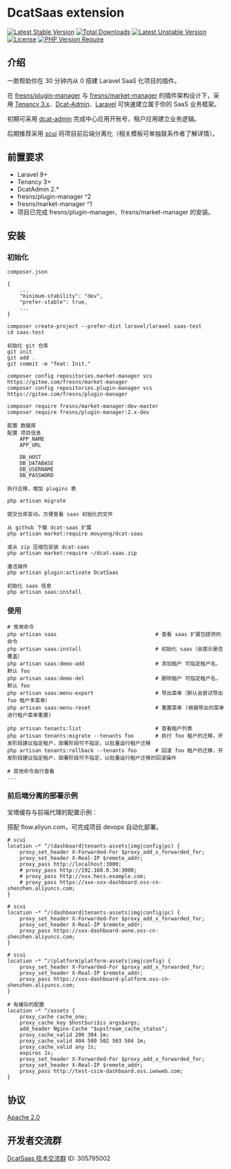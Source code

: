 # DcatSaas extension

[![Latest Stable Version](http://poser.pugx.org/mouyong/dcat-saas/v)](https://packagist.org/packages/mouyong/dcat-saas) [![Total Downloads](http://poser.pugx.org/mouyong/dcat-saas/downloads)](https://packagist.org/packages/mouyong/dcat-saas) [![Latest Unstable Version](http://poser.pugx.org/mouyong/dcat-saas/v/unstable)](https://packagist.org/packages/mouyong/dcat-saas) [![License](http://poser.pugx.org/mouyong/dcat-saas/license)](https://packagist.org/packages/mouyong/dcat-saas) [![PHP Version Require](http://poser.pugx.org/mouyong/dcat-saas/require/php)](https://packagist.org/packages/mouyong/dcat-saas)

## 介绍

一款帮助你在 30 分钟内从 0 搭建 Laravel SaaS 化项目的插件。

在 [fresns/plugin-manager](http://gitee.com/fresns/plugin-manager) 与 [fresns/market-manager](https://gitee.com/fresns/market-manager) 的插件架构设计下，采用 [Tenancy 3.x](https://tenancyforlaravel.com/)、[Dcat-Admin](http://www.dcatadmin.com/)、[Laravel](https://laravel.com/) 可快速建立属于你的 SaaS 业务框架。

初期可采用 [dcat-admin](https://learnku.com/docs/dcat-admin/2.x) 完成中心应用开账号，租户应用建立业务逻辑。

后期推荐采用 [scui](https://lolicode.gitee.io/scui-doc/) 将项目前后端分离化（相关模板可单独联系作者了解详情）。


## 前置要求

- Laravel 9+
- Tenancy 3+
- DcatAdmin 2.*
- fresns/plugin-manager ^2
- fresns/market-manager ^1
- 项目已完成 fresns/plugin-manager、fresns/market-manager 的安装。


## 安装

### 初始化

`composer.json`
```
{
	...
    "minimum-stability": "dev",
    "prefer-stable": true,
	...
}
```

```
composer create-project --prefer-dist laravel/laravel saas-test
cd saas-test

初始化 git 仓库
git init
git add .
git commit -m "feat: Init."

composer config repositories.market-manager vcs https://gitee.com/fresns/market-manager
composer config repositories.plugin-manager vcs https://gitee.com/fresns/plugin-manager

composer require fresns/market-manager:dev-master
composer require fresns/plugin-manager:2.x-dev

配置 数据库
配置 项目信息
	APP_NAME
	APP_URL

	DB_HOST
	DB_DATABASE
	DB_USERNAME
	DB_PASSWORD

执行迁移，增加 plugins 表

php artisan migrate

提交仓库变动。方便查看 saas 初始化的文件

从 github 下载 dcat-saas 扩展
php artisan market:require mouyong/dcat-saas

或从 zip 压缩包安装 dcat-saas
php artisan market:require ~/dcat-saas.zip

激活插件
php artisan plugin:activate DcatSaas

初始化 saas 信息
php artisan saas:install
```


### 使用

```
# 常用命令
php artisan saas                                # 查看 saas 扩展包提供的命令
php artisan saas:install                        # 初始化 saas（会提示是否覆盖）
php artisan saas:demo-add                       # 添加租户 可指定租户名，默认 foo
php artisan saas:demo-del                       # 删除租户 可指定租户名，默认 foo
php artisan saas:menu-export                    # 导出菜单（默认会尝试导出 foo 租户多菜单）
php artisan saas:menu-reset                     # 重置菜单 (根据导出的菜单进行租户菜单重置)

php artisan tenants:list                        # 查看租户列表
php artisan tenants:migrate --tenants foo       # 执行 foo 租户的迁移，开发阶段建议指定租户，部署阶段可不指定，以批量运行租户迁移
php artisan tenants:rollback --tenants foo      # 回滚 foo 租户的迁移，开发阶段建议指定租户，部署阶段可不指定，以批量运行租户迁移的回滚操作

# 其他命令自行查看
...
```


### 前后端分离的部署示例

宝塔缓存与前端代理的配置示例：

搭配 flow.aliyun.com，可完成项目 devops 自动化部署。

```
# scui
location ~* ^/(dashboard|tenants-assets|img|config|pc) {
    proxy_set_header X-Forwarded-For $proxy_add_x_forwarded_for;
    proxy_set_header X-Real-IP $remote_addr;
    proxy_pass http://localhost:3000;
    # proxy_pass http://192.168.0.34:3000;
    # proxy_pass http://xxx.hecs.example.com;
    # proxy_pass https://xxx-xxx-dashboard.oss-cn-shenzhen.aliyuncs.com;
}

# scui
location ~* ^/(dashboard|tenants-assets|img|config|pc) {
    proxy_set_header X-Forwarded-For $proxy_add_x_forwarded_for;
    proxy_set_header X-Real-IP $remote_addr;
    proxy_pass https://xxx-dashboard-aone.oss-cn-shenzhen.aliyuncs.com;
}

# scui
location ~* ^/(platform|platform-assets|img|config) {
    proxy_set_header X-Forwarded-For $proxy_add_x_forwarded_for;
    proxy_set_header X-Real-IP $remote_addr;
    proxy_pass https://xxx-dashboard-platform.oss-cn-shenzhen.aliyuncs.com;
}

# 有缓存的配置
location ~* ^/assets {
    proxy_cache cache_one;
    proxy_cache_key $host$uri$is_args$args;
    add_header Nginx-Cache "$upstream_cache_status";
    proxy_cache_valid 200 304 1m;
    proxy_cache_valid 404 500 502 503 504 1m;
    proxy_cache_valid any 1s;
    expires 1s;
    proxy_set_header X-Forwarded-For $proxy_add_x_forwarded_for;
    proxy_set_header X-Real-IP $remote_addr;
    proxy_pass http://test-csim-dashboard.oss.iwnweb.com;
}
```


## 协议
[Apache 2.0](LICENSE)


## 开发者交流群
[DcatSaas 技术交流群](https://qm.qq.com/cgi-bin/qm/qr?k=JdZJTPzOEsDo3gCR1ENENRXqWPmM-67l&jump_from=webapi&authKey=5EZ6xwqKptmf3U3QMT/IkclubXceZt2JWqkiQbfwXiELv2d4roHTMX32MmBWoi4q) ID: 305795002
